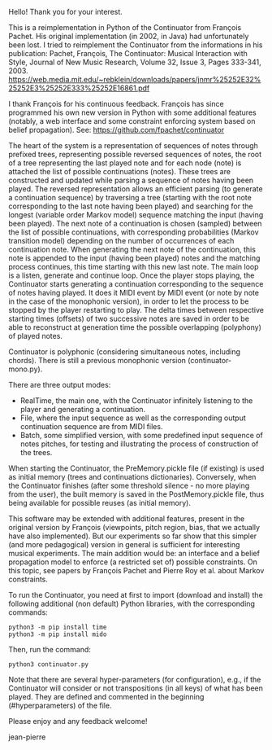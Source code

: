 Hello!
Thank you for your interest.

This is a reimplementation in Python of the Continuator from François Pachet.
His original implementation (in 2002, in Java) had unfortunately been lost. I tried to reimplement the Continuator from the informations in his publication:
Pachet, François, The Continuator: Musical Interaction with Style, Journal of New Music Research, Volume 32, Issue 3, Pages 333-341, 2003.
https://web.media.mit.edu/~rebklein/downloads/papers/jnmr%25252E32%25252E3%25252E333%25252E16861.pdf

I thank François for his continuous feedback.
François has since programmed his own new version in Python with some additional features (notably, a web interface and some constraint enforcing system based on belief propagation).
See: https://github.com/fpachet/continuator

The heart of the system is a representation of sequences of notes through prefixed trees, representing possible reversed sequences of notes, the root of a tree representing the last played note and for each node (note) is attached the list of possible continuations (notes).
These trees are constructed and updated while parsing a sequence of notes having been played.
The reversed representation allows an efficient parsing (to generate a continuation sequence) by traversing a tree (starting with the root note corresponding to the last note having been played) and searching for the longest (variable order Markov model) sequence matching the input (having been played).
The next note of a continuation is chosen (sampled) between the list of possible continuations, with corresponding probabilities (Markov transition model) depending on the number of occurrences of each continuation note.
When generating the next note of the continuation, this note is appended to the input (having been played) notes and the matching process continues, this time starting with this new last note.
The main loop is a listen, generate and continue loop. Once the player stops playing, the Continuator starts generating a continuation corresponding to the sequence of notes having played. It does it MIDI event by MIDI event (or note by note in the case of the monophonic version), in order to let the process to be stopped by the player restarting to play.
The delta times between respective starting times (offsets) of two successive notes are saved in order to be able to reconstruct at generation time the possible overlapping (polyphony) of played notes. 

Continuator is polyphonic (considering simultaneous notes, including chords).
There is still a previous monophonic version (continuator-mono.py).

There are three output modes:
- RealTime, the main one, with the Continuator infinitely listening to the player and generating a continuation.
- File, where the input sequence as well as the corresponding output continuation sequence are from MIDI files.
- Batch, some simplified version, with some predefined input sequence of notes pitches, for testing and illustrating the process of construction of the trees.

When starting the Continuator, the PreMemory.pickle file (if existing) is used as initial memory (trees and continuations dictionaries).
Conversely, when the Continuator finishes (after some threshold silence - no more playing from the user), the built memory is saved in the PostMemory.pickle file, thus being available for possible reuses (as initial memory).

This software may be extended with additional features, present in the original version by François (viewpoints, pitch region, bias, that we actually have also implemented). But our experiments so far show that this simpler (and more pedagogical) version in general is sufficient for interesting musical experiments. The main addition would be: an interface and a belief propagation model to enforce (a restricted set of) possible constraints. On this topic, see papers by François Pachet and Pierre Roy et al. about Markov constraints.

To run the Continuator, you need at first to import (download and install) the following additional (non default) Python libraries, with the corresponding commands:

    python3 -m pip install time
    python3 -m pip install mido

Then, run the command:

    python3 continuator.py

Note that there are several hyper-parameters (for configuration), e.g., if the Continuator will consider or not transpositions (in all keys) of what has been played.
They are defined and commented in the beginning (#hyperparameters) of the file.

Please enjoy and any feedback welcome!

jean-pierre
